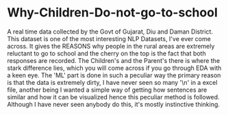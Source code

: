 # Why-Children-Do-not-go-to-school
A real time data collected by the Govt of Gujarat, Diu and Daman District.
This dataset is one of the most interesting NLP Datasets, I've ever come across. It gives the REASONS why people in the rural areas are extremely reluctant to go to school and the cherry on the top is the fact that both responses are recorded. The Children's and the Parent's there is where the stark difference lies, which you will come across if you go through EDA with a keen eye.
The 'ML' part is done in such a peculiar way the primary reason is that the data is extremely dirty, I have never seen so many '\n' in a excel file, another being I wanted a simple way of getting how sentences are similar and how it can be visualized hence this peculiar method is followed. Although I have never seen anybody do this, it's mostly instinctive thinking.
